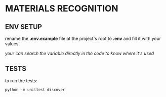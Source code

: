# MATERIALS RECOGNITION

## ENV SETUP

rename the **.env.example** file at the project's root to **.env** and fill it with your values.

*your can search the variable directly in the code to know where it's used*

## TESTS

to run the tests:
```
python -m unittest discover
```
